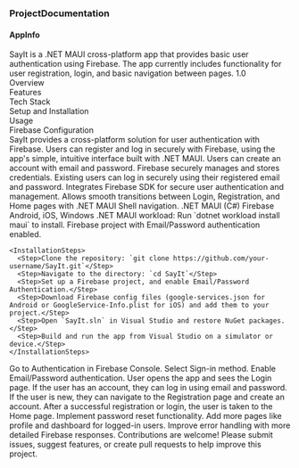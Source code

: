 ### ProjectDocumentation
#### AppInfo
  <AppInfo>
    <Description>SayIt is a .NET MAUI cross-platform app that provides basic user authentication using Firebase. The app currently includes functionality for user registration, login, and basic navigation between pages.</Description>
    <Version>1.0</Version>
  </AppInfo>

  <TableOfContents>
    <Section>Overview</Section>
    <Section>Features</Section>
    <Section>Tech Stack</Section>
    <Section>Setup and Installation</Section>
    <Section>Usage</Section>
    <Section>Firebase Configuration</Section>
  </TableOfContents>

  <Overview>
    <Text>SayIt provides a cross-platform solution for user authentication with Firebase. Users can register and log in securely with Firebase, using the app's simple, intuitive interface built with .NET MAUI.</Text>
  </Overview>

  <Features>
    <Feature>
      <Title>User Registration</Title>
      <Description>Users can create an account with email and password. Firebase securely manages and stores credentials.</Description>
    </Feature>
    <Feature>
      <Title>User Login</Title>
      <Description>Existing users can log in securely using their registered email and password.</Description>
    </Feature>
    <Feature>
      <Title>Firebase Authentication</Title>
      <Description>Integrates Firebase SDK for secure user authentication and management.</Description>
    </Feature>
    <Feature>
      <Title>Shell Navigation</Title>
      <Description>Allows smooth transitions between Login, Registration, and Home pages with .NET MAUI Shell navigation.</Description>
    </Feature>
  </Features>

  <TechStack>
    <Framework>.NET MAUI (C#)</Framework>
    <Backend>Firebase</Backend>
    <Platforms>Android, iOS, Windows</Platforms>
  </TechStack>

  <Setup>
    <Prerequisites>
      <Item>.NET MAUI workload: Run `dotnet workload install maui` to install.</Item>
      <Item>Firebase project with Email/Password authentication enabled.</Item>
    </Prerequisites>

    <InstallationSteps>
      <Step>Clone the repository: `git clone https://github.com/your-username/SayIt.git`</Step>
      <Step>Navigate to the directory: `cd SayIt`</Step>
      <Step>Set up a Firebase project, and enable Email/Password Authentication.</Step>
      <Step>Download Firebase config files (google-services.json for Android or GoogleService-Info.plist for iOS) and add them to your project.</Step>
      <Step>Open `SayIt.sln` in Visual Studio and restore NuGet packages.</Step>
      <Step>Build and run the app from Visual Studio on a simulator or device.</Step>
    </InstallationSteps>
  </Setup>

  <FirebaseConfiguration>
    <Step>Go to Authentication in Firebase Console.</Step>
    <Step>Select Sign-in method.</Step>
    <Step>Enable Email/Password authentication.</Step>
  </FirebaseConfiguration>

  <Usage>
    <Step>User opens the app and sees the Login page.</Step>
    <Step>If the user has an account, they can log in using email and password.</Step>
    <Step>If the user is new, they can navigate to the Registration page and create an account.</Step>
    <Step>After a successful registration or login, the user is taken to the Home page.</Step>
  </Usage>

  <FutureImprovements>
    <Improvement>Implement password reset functionality.</Improvement>
    <Improvement>Add more pages like profile and dashboard for logged-in users.</Improvement>
    <Improvement>Improve error handling with more detailed Firebase responses.</Improvement>
  </FutureImprovements>

  <Contributions>
    <Text>Contributions are welcome! Please submit issues, suggest features, or create pull requests to help improve this project.</Text>
  </Contributions>
</ProjectDocumentation>
